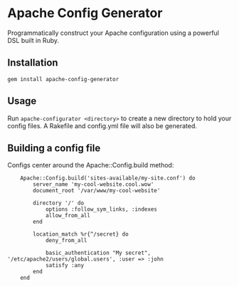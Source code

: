 # Apache Config Generator

Programmatically construct your Apache configuration using a powerful DSL built in Ruby.

## Installation

`gem install apache-config-generator`

## Usage

Run `apache-configurator <directory>` to create a new directory to hold your config files.
A Rakefile and config.yml file will also be generated.

## Building a config file

Configs center around the Apache::Config.build method:

		Apache::Config.build('sites-available/my-site.conf') do
			server_name 'my-cool-website.cool.wow'
			document_root '/var/www/my-cool-website'

			directory '/' do
				options :follow_sym_links, :indexes
				allow_from_all
			end

			location_match %r{^/secret} do
				deny_from_all

				basic_authentication "My secret", '/etc/apache2/users/global.users', :user => :john
				satisfy :any
			end
		end
